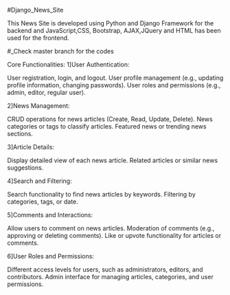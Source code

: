 #Django_News_Site

This News Site is developed using Python and Django Framework for the backend and JavaScript,CSS, Bootstrap, AJAX,JQuery and HTML has been used for the frontend.

#_Check master branch for the codes

Core Functionalities: 1]User Authentication:

User registration, login, and logout. User profile management (e.g., updating profile information, changing passwords). User roles and permissions (e.g., admin, editor, regular user).

2]News Management:

CRUD operations for news articles (Create, Read, Update, Delete). News categories or tags to classify articles. Featured news or trending news sections.

3]Article Details:

Display detailed view of each news article. Related articles or similar news suggestions.

4]Search and Filtering:

Search functionality to find news articles by keywords. Filtering by categories, tags, or date.

5]Comments and Interactions:

Allow users to comment on news articles. Moderation of comments (e.g., approving or deleting comments). Like or upvote functionality for articles or comments.

6]User Roles and Permissions:

Different access levels for users, such as administrators, editors, and contributors. Admin interface for managing articles, categories, and user permissions.
